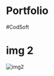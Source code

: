 # Portfolio
#CodSoft
# img 2
![img2](https://github.com/Codewithvarsil/Portfolio/assets/139484836/f7466d73-00c8-4259-856a-f1fcd2e5e800)

